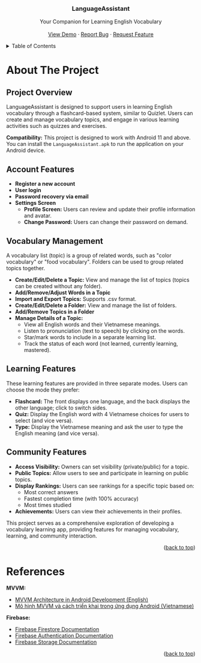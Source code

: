 <a name="readme-top"></a>

<!-- PROJECT LOGO -->
<br />
<div align="center">


  <h3 align="center">LanguageAssistant</h3>

  <p align="center">
    Your Companion for Learning English Vocabulary
    <br />
    <br />
    <a href="https://github.com/yourusername/LanguageAssistant/">View Demo</a>
    ·
    <a href="https://github.com/yourusername/LanguageAssistant/issues">Report Bug</a>
    ·
    <a href="https://github.com/yourusername/LanguageAssistant/issues">Request Feature</a>
  </p>
</div>

<!-- TABLE OF CONTENTS -->
<details>
  <summary>Table of Contents</summary>
  <ol>
    <li><a href="#about-the-project">About The Project</a>
      <ul>
        <li><a href="#project-overview">Project Overview</a></li>
        <li><a href="#account-features">Account Features</a></li>
        <li><a href="#vocabulary-management">Vocabulary Management</a></li>
        <li><a href="#learning-features">Learning Features</a></li>
        <li><a href="#community-features">Community Features</a></li>
      </ul>
    </li>
    <li><a href="#references">References</a></li>
  </ol>
</details>

<!-- ABOUT THE PROJECT -->
# About The Project

## Project Overview
LanguageAssistant is designed to support users in learning English vocabulary through a flashcard-based system, similar to Quizlet. Users can create and manage vocabulary topics, and engage in various learning activities such as quizzes and exercises.

**Compatibility:** This project is designed to work with Android 11 and above. You can install the `LanguageAssistant.apk` to run the application on your Android device.

## Account Features
- **Register a new account**
- **User login**
- **Password recovery via email**
- **Settings Screen**
  - **Profile Screen:** Users can review and update their profile information and avatar.
  - **Change Password:** Users can change their password on demand.

## Vocabulary Management
A vocabulary list (topic) is a group of related words, such as "color vocabulary" or "food vocabulary". Folders can be used to group related topics together.

- **Create/Edit/Delete a Topic:** View and manage the list of topics (topics can be created without any folder).
- **Add/Remove/Adjust Words in a Topic**
- **Import and Export Topics:** Supports .csv format.
- **Create/Edit/Delete a Folder:** View and manage the list of folders.
- **Add/Remove Topics in a Folder**
- **Manage Details of a Topic:**
  - View all English words and their Vietnamese meanings.
  - Listen to pronunciation (text to speech) by clicking on the words.
  - Star/mark words to include in a separate learning list.
  - Track the status of each word (not learned, currently learning, mastered).

## Learning Features
These learning features are provided in three separate modes. Users can choose the mode they prefer:

- **Flashcard:** The front displays one language, and the back displays the other language; click to switch sides.
- **Quiz:** Display the English word with 4 Vietnamese choices for users to select (and vice versa).
- **Type:** Display the Vietnamese meaning and ask the user to type the English meaning (and vice versa).

## Community Features
- **Access Visibility:** Owners can set visibility (private/public) for a topic.
- **Public Topics:** Allow users to see and participate in learning on public topics.
- **Display Rankings:** Users can see rankings for a specific topic based on:
  - Most correct answers
  - Fastest completion time (with 100% accuracy)
  - Most times studied
- **Achievements:** Users can view their achievements in their profiles.

This project serves as a comprehensive exploration of developing a vocabulary learning app, providing features for managing vocabulary, learning, and community interaction.

<p align="right">(<a href="#readme-top">back to top</a>)</p>

# References

**MVVM:**
- [MVVM Architecture in Android Development (English)](https://blog.devgenius.io/a-guide-on-mvvm-architecture-in-android-development-3906a6c9bfc8)
- [Mô hình MVVM và cách triển khai trong ứng dụng Android (Vietnamese)](https://viblo.asia/p/mo-hinh-mvvm-va-cach-trien-khai-trong-ung-dung-android-LzD5dREOZjY)

**Firebase:**
- [Firebase Firestore Documentation](https://firebase.google.com/docs/firestore)
- [Firebase Authentication Documentation](https://firebase.google.com/docs/auth)
- [Firebase Storage Documentation](https://firebase.google.com/docs/storage)

<p align="right">(<a href="#readme-top">back to top</a>)</p>
